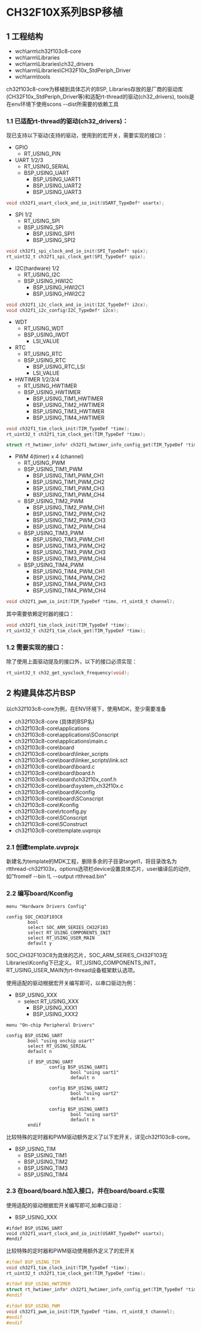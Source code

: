 # CH32F10X系列BSP移植
## 1 工程结构
+ wch\arm\ch32f103c8-core
+ wch\arm\Libraries
+ wch\arm\Libraries\ch32_drivers
+ wch\arm\Libraries\CH32F10x_StdPeriph_Driver
+ wch\arm\tools

ch32f103c8-core为移植到具体芯片的BSP, Libraries存放的是厂商的驱动库(CH32F10x_StdPeriph_Driver等)和适配rt-thread的驱动(ch32_drivers),
tools是在env环境下使用scons --dist所需要的依赖工具

### 1.1 已适配rt-thread的驱动(ch32_drivers)：
现已支持以下驱动(支持的驱动，使用到的宏开关，需要实现的接口)：
+ GPIO
   + RT_USING_PIN
+ UART 1/2/3
   + RT_USING_SERIAL
   + BSP_USING_UART
      + BSP_USING_UART1
      + BSP_USING_UART2
      + BSP_USING_UART3
~~~c
void ch32f1_usart_clock_and_io_init(USART_TypeDef* usartx);
~~~
+ SPI 1/2
   + RT_USING_SPI
   + BSP_USING_SPI
      + BSP_USING_SPI1
      + BSP_USING_SPI2
~~~c
void ch32f1_spi_clock_and_io_init(SPI_TypeDef* spix);
rt_uint32_t ch32f1_spi_clock_get(SPI_TypeDef* spix);
~~~
+ I2C(hardware) 1/2
   + RT_USING_I2C
   + BSP_USING_HWI2C
      + BSP_USING_HWI2C1
      + BSP_USING_HWI2C2
~~~c
void ch32f1_i2c_clock_and_io_init(I2C_TypeDef* i2cx);
void ch32f1_i2c_config(I2C_TypeDef* i2cx);
~~~
+ WDT
   + RT_USING_WDT
   + BSP_USING_IWDT
      + LSI_VALUE
+ RTC
   + RT_USING_RTC
   + BSP_USING_RTC
      + BSP_USING_RTC_LSI
      + LSI_VALUE
+ HWTIMER 1/2/3/4
   + RT_USING_HWTIMER
   + BSP_USING_HWTIMER
      + BSP_USING_TIM1_HWTIMER
      + BSP_USING_TIM2_HWTIMER
      + BSP_USING_TIM3_HWTIMER
      + BSP_USING_TIM4_HWTIMER
~~~c
void ch32f1_tim_clock_init(TIM_TypeDef *timx);
rt_uint32_t ch32f1_tim_clock_get(TIM_TypeDef *timx);
~~~
~~~c
struct rt_hwtimer_info* ch32f1_hwtimer_info_config_get(TIM_TypeDef *timx);
~~~
+ PWM  4(timer) x 4 (channel)
   + RT_USING_PWM
   + BSP_USING_TIM1_PWM
      + BSP_USING_TIM1_PWM_CH1
      + BSP_USING_TIM1_PWM_CH2
      + BSP_USING_TIM1_PWM_CH3
      + BSP_USING_TIM1_PWM_CH4
   + BSP_USING_TIM2_PWM
      + BSP_USING_TIM2_PWM_CH1
      + BSP_USING_TIM2_PWM_CH2
      + BSP_USING_TIM2_PWM_CH3
      + BSP_USING_TIM2_PWM_CH4
   + BSP_USING_TIM3_PWM
      + BSP_USING_TIM3_PWM_CH1
      + BSP_USING_TIM3_PWM_CH2
      + BSP_USING_TIM3_PWM_CH3
      + BSP_USING_TIM3_PWM_CH4
   + BSP_USING_TIM4_PWM
      + BSP_USING_TIM4_PWM_CH1
      + BSP_USING_TIM4_PWM_CH2
      + BSP_USING_TIM4_PWM_CH3
      + BSP_USING_TIM4_PWM_CH4
~~~c
void ch32f1_pwm_io_init(TIM_TypeDef *timx, rt_uint8_t channel);
~~~
其中需要依赖定时器的接口：
~~~c
void ch32f1_tim_clock_init(TIM_TypeDef *timx);
rt_uint32_t ch32f1_tim_clock_get(TIM_TypeDef *timx);
~~~


### 1.2 需要实现的接口：
除了使用上面驱动提及的接口外，以下的接口必须实现：
~~~c
rt_uint32_t ch32_get_sysclock_frequency(void);
~~~
## 2 构建具体芯片BSP
以ch32f103c8-core为例，在ENV环境下，使用MDK，至少需要准备
+ ch32f103c8-core (具体的BSP名)
+ ch32f103c8-core\applications
+ ch32f103c8-core\applications\SConscript
+ ch32f103c8-core\applications\main.c
+ ch32f103c8-core\board
+ ch32f103c8-core\board\linker_scripts
+ ch32f103c8-core\board\linker_scripts\link.sct
+ ch32f103c8-core\board\board.c
+ ch32f103c8-core\board\board.h
+ ch32f103c8-core\board\ch32f10x_conf.h
+ ch32f103c8-core\board\system_ch32f10x.c
+ ch32f103c8-core\board\Kconfig
+ ch32f103c8-core\board\SConscript
+ ch32f103c8-core\Kconfig
+ ch32f103c8-core\rtconfig.py
+ ch32f103c8-core\SConscript
+ ch32f103c8-core\SConstruct
+ ch32f103c8-core\template.uvprojx

### 2.1 创建template.uvprojx
新建名为template的MDK工程，删除多余的子目录target1，将目录改名为rtthread-ch32f103x，options选项栏device设置具体芯片，user编译后的动作, 如"fromelf --bin !L --output rtthread.bin"

### 2.2 编写board/Kconfig

~~~
menu "Hardware Drivers Config"

config SOC_CH32F103C8
        bool
        select SOC_ARM_SERIES_CH32F103
        select RT_USING_COMPONENTS_INIT
        select RT_USING_USER_MAIN
        default y
~~~
SOC_CH32F103C8为具体的芯片，SOC_ARM_SERIES_CH32F103在Libraries\Kconfig下已定义。
RT_USING_COMPONENTS_INIT，RT_USING_USER_MAIN为rt-thread设备框架默认选项。


使用适配的驱动根据宏开关编写即可，以串口驱动为例：
+ BSP_USING_XXX
   + select RT_USING_XXX
      + BSP_USING_XXX1
      + BSP_USING_XXX2

~~~
menu "On-chip Peripheral Drivers"

config BSP_USING_UART
        bool "using onchip usart"
        select RT_USING_SERIAL
        default n

        if BSP_USING_UART
                config BSP_USING_UART1
                        bool "using uart1"
                        default n

                config BSP_USING_UART2
                        bool "using uart2"
                        default n

                config BSP_USING_UART3
                        bool "using uart3"
                        default n
        endif
~~~

比较特殊的定时器和PWM驱动额外定义了以下宏开关，详见ch32f103c8-core。
+ BSP_USING_TIM
   + BSP_USING_TIM1
   + BSP_USING_TIM2
   + BSP_USING_TIM3
   + BSP_USING_TIM4
### 2.3 在board/board.h加入接口，并在board/board.c实现
使用适配的驱动根据宏开关编写即可,如串口驱动：
+ BSP_USING_XXX
~~~
#ifdef BSP_USING_UART
void ch32f1_usart_clock_and_io_init(USART_TypeDef* usartx);
#endif
~~~
比较特殊的定时器和PWM驱动使用额外定义了的宏开关
~~~c
#ifdef BSP_USING_TIM
void ch32f1_tim_clock_init(TIM_TypeDef *timx);
rt_uint32_t ch32f1_tim_clock_get(TIM_TypeDef *timx);

#ifdef BSP_USING_HWTIMER
struct rt_hwtimer_info* ch32f1_hwtimer_info_config_get(TIM_TypeDef *timx);
#endif

#ifdef BSP_USING_PWM
void ch32f1_pwm_io_init(TIM_TypeDef *timx, rt_uint8_t channel);
#endif
#endif
~~~
